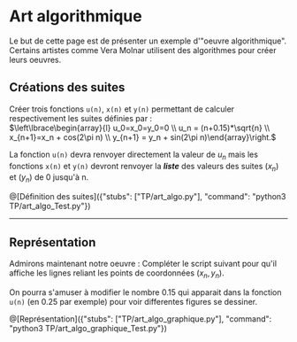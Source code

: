 # Art algorithmique

Le but de cette page est de présenter un exemple d'"oeuvre algorithmique". Certains artistes comme Vera Molnar utilisent des algorithmes pour créer leurs oeuvres. 

## Créations des suites 

Créer trois fonctions `u(n)`, `x(n)` et `y(n)` permettant de calculer respectivement les suites définies par :  
$`\left\lbrace\begin{array}{l} u_0=x_0=y_0=0 \\ u_n = (n+0.15)*\sqrt{n} \\ x_{n+1}=x_n + cos(2\pi n) \\ y_{n+1} = y_n + sin(2\pi n)\end{array}\right.`$

La fonction `u(n)` devra renvoyer directement la valeur de $`u_n`$ mais les fonctions `x(n)` et `y(n)` devront renvoyer la ***liste*** des valeurs des suites $`(x_n)`$ et $`(y_n)`$ de 0 jusqu'à n.

@[Définition des suites]({"stubs": ["TP/art_algo.py"], "command": "python3 TP/art_algo_Test.py"})

---

## Représentation

Admirons maintenant notre oeuvre : Compléter le script suivant pour qu'il affiche les lignes reliant les points de coordonnées $`(x_n,y_n)`$. 

On pourra s'amuser à modifier le nombre 0.15 qui apparait dans la fonction `u(n)` (en 0.25 par exemple) pour voir differentes figures se dessiner.

@[Représentation]({"stubs": ["TP/art_algo_graphique.py"], "command": "python3 TP/art_algo_graphique_Test.py"})

